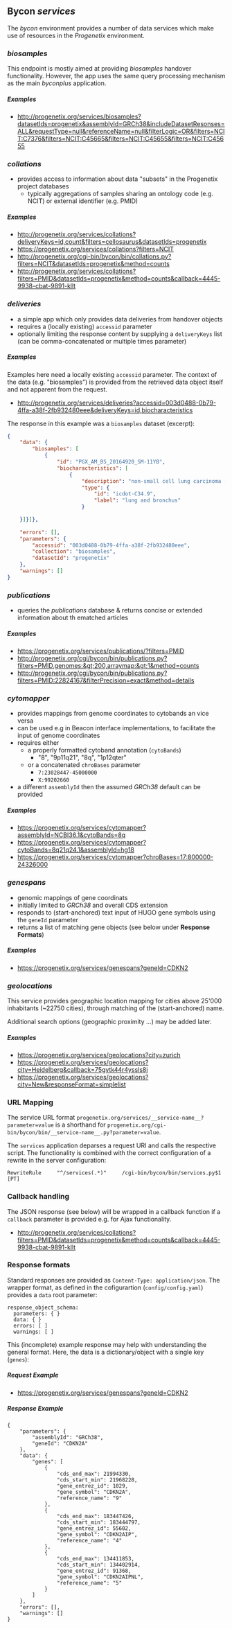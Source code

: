 <!--podmd-->
## Bycon _services_

The _bycon_ environment provides a number of data services which make use of
resources in the _Progenetix_ environment.

### _biosamples_

This endpoint is mostly aimed at providing _biosamples_ handover functionality. 
However, the app uses the same query processing mechanism as the main _byconplus_
application.

##### Examples

* <http://progenetix.org/services/biosamples?datasetIds=progenetix&assemblyId=GRCh38&includeDatasetResonses=ALL&requestType=null&referenceName=null&filterLogic=OR&filters=NCIT:C7376&filters=NCIT:C45665&filters=NCIT:C45655&filters=NCIT:C45655>

### _collations_

* provides access to information about data "subsets" in the Progenetix project
databases
  - typically aggregations of samples sharing an ontology code (e.g. NCIT) or 
  external identifier (e.g. PMID)

##### Examples

* <http://progenetix.org/services/collations?deliveryKeys=id,count&filters=cellosaurus&datasetIds=progenetix>
* <https://progenetix.org/services/collations?filters=NCIT>
* <http://progenetix.org/cgi-bin/bycon/bin/collations.py?filters=NCIT&datasetIds=progenetix&method=counts>
* <http://progenetix.org/services/collations?filters=PMID&datasetIds=progenetix&method=counts&callback=4445-9938-cbat-9891-kllt>

### _deliveries_

* a simple app which only provides data deliveries from handover objects
* requires a (locally existing) `accessid` parameter
* optionally limiting the response content by supplying a `deliveryKeys` list
(can be comma-concatenated or multiple times parameter)

##### Examples

Examples here need a locally existing `accessid` parameter. The context of the data
(e.g. "biosamples") is provided from the retrieved data object itself and not
apparent from the request.

* <http://progenetix.org/services/deliveries?accessid=003d0488-0b79-4ffa-a38f-2fb932480eee&deliveryKeys=id,biocharacteristics>

The response in this example was a `biosamples` dataset (excerpt):

```json
{
    "data": {
        "biosamples": [
            {
                "id": "PGX_AM_BS_20164920_SM-11YB",
                "biocharacteristics": [
                    {
                        "description": "non-small cell lung carcinoma [cell line H23]",
                        "type": {
                            "id": "icdot-C34.9",
                            "label": "lung and bronchus"
                        }

    }]}]},
 
    "errors": [],
    "parameters": {
        "accessid": "003d0488-0b79-4ffa-a38f-2fb932480eee",
        "collection": "biosamples",
        "datasetId": "progenetix"
    },
    "warnings": []
}
```

### _publications_

* queries the _publications_ database & returns concise or extended information
about th ematched articles

##### Examples

* <https://progenetix.org/services/publications/?filters=PMID>
* <http://progenetix.org/cgi/bycon/bin/publications.py?filters=PMID,genomes:&gt;200,arraymap:&gt;1&method=counts>
* <http://progenetix.org/cgi/bycon/bin/publications.py?filters=PMID:22824167&filterPrecision=exact&method=details>

### _cytomapper_

* provides mappings from genome coordinates to cytobands an vice versa
* can be used e.g in Beacon interface implementations, to facilitate the input
of genome coordinates
* requires either
  * a properly formatted cytoband annotation (`cytoBands`)
    - "8", "9p11q21", "8q", "1p12qter"
  * or a concatenated `chroBases` parameter
    - `7:23028447-45000000`
    - `X:99202660`
* a different `assemblyId` then the assumed _GRCh38_ default can be provided

##### Examples

* <https://progenetix.org/services/cytomapper?assemblyId=NCBI36.1&cytoBands=8q>
* <https://progenetix.org/services/cytomapper?cytoBands=8q21q24.1&assemblyId=hg18>
* <https://progenetix.org/services/cytomapper?chroBases=17:800000-24326000>

### _genespans_

* genomic mappings of gene coordinats
* initially limited to _GRCh38_ and overall CDS extension
* responds to (start-anchored) text input of HUGO gene symbols using the `geneId`
parameter
* returns a list of matching gene objects (see below under __Response Formats__)

##### Examples

* <https://progenetix.org/services/genespans?geneId=CDKN2>

### _geolocations_

This service provides geographic location mapping for cities above 25'000
inhabitants (\~22750 cities), through matching of the (start-anchored) name.

Additional search options (geographic proximity ...) may be added later.

##### Examples

* <https://progenetix.org/services/geolocations?city=zurich>
* <https://progenetix.org/services/geolocations?city=Heidelberg&callback=75gytk44r4yssls8j>
* <https://progenetix.org/services/geolocations?city=New&responseFormat=simplelist>

### URL Mapping

The service URL format `progenetix.org/services/__service-name__?parameter=value`
is a shorthand for `progenetix.org/cgi-bin/bycon/bin/__service-name__.py?parameter=value`.

The `services` application deparses a request URI and calls the respective
script. The functionality is combined with the correct configuration of a 
rewrite in the server configuration:

```
RewriteRule     "^/services(.*)"     /cgi-bin/bycon/bin/services.py$1      [PT]
```

### Callback handling

The JSON response (see below) will be wrapped in a callback function if a `callback` 
parameter is provided e.g. for Ajax functionality.

* <http://progenetix.org/services/collations?filters=PMID&datasetIds=progenetix&method=counts&callback=4445-9938-cbat-9891-kllt>

### Response formats

Standard responses are provided as `Content-Type: application/json`. The wrapper
format, as defined in the cofigurartion (`config/config.yaml`) provides a `data`
root parameter:

```
response_object_schema:
  parameters: { }
  data: { }
  errors: [ ]
  warnings: [ ]
```

This (incomplete) example response may help with understanding the general
format. Here, the data is a dictionary/object with a single key (`genes`):

##### Request  Example

* <https://progenetix.org/services/genespans?geneId=CDKN2>

##### Response Example

```
{
    "parameters": {
        "assemblyId": "GRCh38",
        "geneId": "CDKN2A"
    },
    "data": {
        "genes": [
            {
                "cds_end_max": 21994330,
                "cds_start_min": 21968228,
                "gene_entrez_id": 1029,
                "gene_symbol": "CDKN2A",
                "reference_name": "9"
            },
            {
                "cds_end_max": 183447426,
                "cds_start_min": 183444797,
                "gene_entrez_id": 55602,
                "gene_symbol": "CDKN2AIP",
                "reference_name": "4"
            },
            {
                "cds_end_max": 134411853,
                "cds_start_min": 134402914,
                "gene_entrez_id": 91368,
                "gene_symbol": "CDKN2AIPNL",
                "reference_name": "5"
            }
        ]
    },
    "errors": [],
    "warnings": []
}
```
<!--/podmd-->
